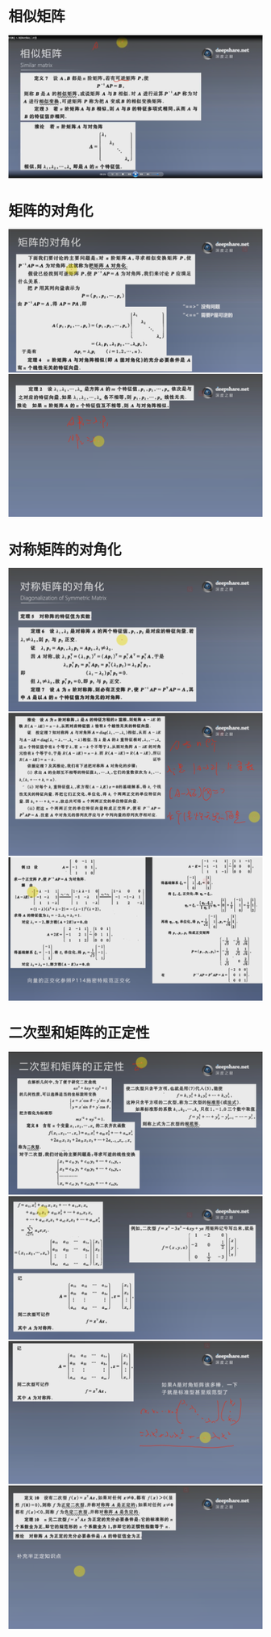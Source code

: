 # 相似矩阵
![](./img/1.7_1.png)

# 矩阵的对角化
![](./img/1.7_2.png)
![](./img/1.7_3.png)

# 对称矩阵的对角化
![](./img/1.7_4.png)
![](./img/1.7_5.png)
![](./img/1.7_6.png)

# 二次型和矩阵的正定性
![](./img/1.7_7.png)
![](./img/1.7_8.png)
![](./img/1.7_9.png)
![](./img/1.7_10.png)
